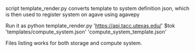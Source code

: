 script template_render.py converts template to system definition json, which is then used to register system on agave using agavepy

Run it as 
python template_render.py 'https://api.tacc.utexas.edu/' $tok 'templates/compute_system.json' 'compute_system_template.json'

Files listing works for both storage and compute system.

